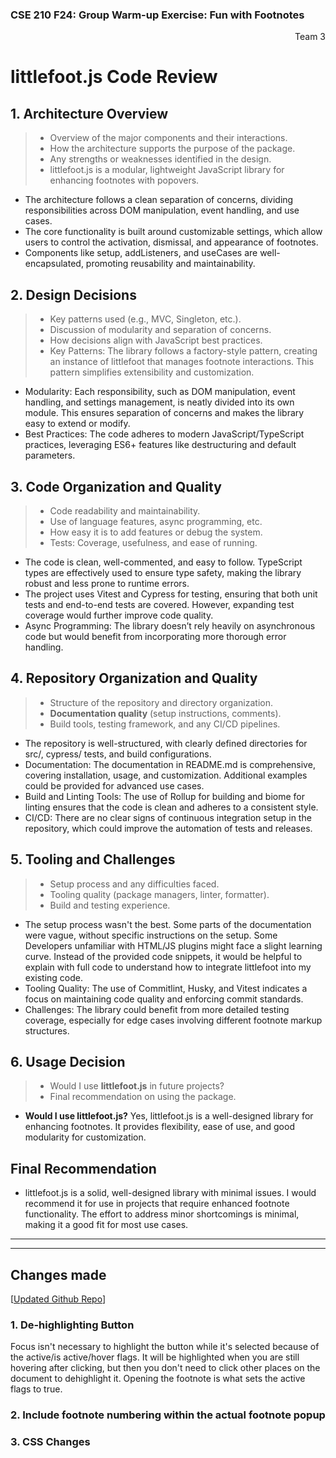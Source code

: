 ### CSE 210 F24: Group Warm-up Exercise: Fun with Footnotes
<div style="text-align: right"> Team 3 </div>

# littlefoot.js Code Review

## 1. Architecture Overview
> - Overview of the major components and their interactions.
> - How the architecture supports the purpose of the package.
> - Any strengths or weaknesses identified in the design.
> - littlefoot.js is a modular, lightweight JavaScript library for enhancing footnotes with popovers.

- The architecture follows a clean separation of concerns, dividing responsibilities across DOM manipulation, event handling, and use cases.
- The core functionality is built around customizable settings, which allow users to control the activation, dismissal, and appearance of footnotes.
- Components like setup, addListeners, and useCases are well-encapsulated, promoting reusability and maintainability.

## 2. Design Decisions
> - Key patterns used (e.g., MVC, Singleton, etc.).
> - Discussion of modularity and separation of concerns.
> - How decisions align with JavaScript best practices.
> - Key Patterns: The library follows a factory-style pattern, creating an instance of littlefoot that manages footnote interactions. This pattern simplifies extensibility and customization.

- Modularity: Each responsibility, such as DOM manipulation, event handling, and settings management, is neatly divided into its own module. This ensures separation of concerns and makes the library easy to extend or modify.
- Best Practices: The code adheres to modern JavaScript/TypeScript practices, leveraging ES6+ features like destructuring and default parameters.

## 3. Code Organization and Quality
> - Code readability and maintainability.
> - Use of language features, async programming, etc.
> - How easy it is to add features or debug the system.
> - Tests: Coverage, usefulness, and ease of running.

- The code is clean, well-commented, and easy to follow. TypeScript types are effectively used to ensure type safety, making the library robust and less prone to runtime errors.
- The project uses Vitest and Cypress for testing, ensuring that both unit tests and end-to-end tests are covered. However, expanding test coverage would further improve code quality.
- Async Programming: The library doesn’t rely heavily on asynchronous code but would benefit from incorporating more thorough error handling.


## 4. Repository Organization and Quality
> - Structure of the repository and directory organization.
> - **Documentation quality** (setup instructions, comments).
> - Build tools, testing framework, and any CI/CD pipelines.
- The repository is well-structured, with clearly defined directories for src/, cypress/ tests, and build configurations.
-  Documentation: The documentation in README.md is comprehensive, covering installation, usage, and customization. Additional examples could be provided for advanced use cases.
- Build and Linting Tools: The use of Rollup for building and biome for linting ensures that the code is clean and adheres to a consistent style.
- CI/CD: There are no clear signs of continuous integration setup in the repository, which could improve the automation of tests and releases.

## 5. Tooling and Challenges
> - Setup process and any difficulties faced.
> - Tooling quality (package managers, linter, formatter).
> - Build and testing experience.

- The setup process wasn't the best. Some parts of the documentation were vague, without specific instructions on the setup. Some Developers unfamiliar with HTML/JS plugins might face a slight learning curve. Instead of the provided code snippets, it would be helpful to explain with full code to understand how to integrate littlefoot into my existing code.
- Tooling Quality: The use of Commitlint, Husky, and Vitest indicates a focus on maintaining code quality and enforcing commit standards.
- Challenges: The library could benefit from more detailed testing coverage, especially for edge cases involving different footnote markup structures.

## 6. Usage Decision
> - Would I use **littlefoot.js** in future projects?
> - Final recommendation on using the package.

- **Would I use littlefoot.js?** Yes, littlefoot.js is a well-designed library for enhancing footnotes. It provides flexibility, ease of use, and good modularity for customization.


## Final Recommendation
- littlefoot.js is a solid, well-designed library with minimal issues. I would recommend it for use in projects that require enhanced footnote functionality. The effort to address minor shortcomings is minimal, making it a good fit for most use cases.



---
---

## Changes made
[[Updated Github Repo](https://github.com/cjychoi/CSE210-littlefoot)]
### 1. De-highlighting Button
 Focus isn't necessary to highlight the button while it's selected because of the active/is active/hover flags. It will be highlighted when you are still hovering after clicking, but then you don't need to click other places on the document to dehighlight it. Opening the footnote is what sets the active flags to true.

 ### 2. Include footnote numbering within the actual footnote popup


 ### 3. CSS Changes
